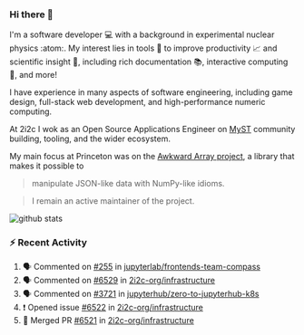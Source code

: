 ### Hi there 👋 

I'm a software developer 💻 with a background in experimental nuclear physics :atom:. My interest lies in tools :wrench: to improve productivity :chart_with_upwards_trend: and scientific insight :telescope:, including rich documentation 📚, interactive computing 🧮, and more! 

I have experience in many aspects of software engineering, including game design, full-stack web development, and high-performance numeric computing. 

At 2i2c I wok as an Open Source Applications Engineer on [MyST](https://github.com/jupyter-book/mystmd) community building, tooling, and the wider ecosystem. 

My main focus at Princeton was on the [Awkward Array project](awkward-array.org/), a library that makes it possible to 
> manipulate JSON-like data with NumPy-like idioms.

> I remain an active maintainer of the project. 

![github stats](https://github-readme-stats.vercel.app/api?username=agoose77&show_icons=true&hide_rank=true&hide_title=true&bg_color=30,e76445,904e95&text_color=efe3ec&icon_color=efe3ec)
<!--
**agoose77/agoose77** is a ✨ _special_ ✨ repository because its `README.md` (this file) appears on your GitHub profile.

Here are some ideas to get you started:

- 🔭 I’m currently working on ...
- 🌱 I’m currently learning ...
- 👯 I’m looking to collaborate on ...
- 🤔 I’m looking for help with ...
- 💬 Ask me about ...
- 📫 How to reach me: ...
- 😄 Pronouns: ...
- ⚡ Fun fact: ...
-->

### :zap: Recent Activity

<!--START_SECTION:activity-->
1. 🗣 Commented on [#255](https://github.com/jupyterlab/frontends-team-compass/issues/255#issuecomment-3163379088) in [jupyterlab/frontends-team-compass](https://github.com/jupyterlab/frontends-team-compass)
2. 🗣 Commented on [#6529](https://github.com/2i2c-org/infrastructure/pull/6529#issuecomment-3163373304) in [2i2c-org/infrastructure](https://github.com/2i2c-org/infrastructure)
3. 🗣 Commented on [#3721](https://github.com/jupyterhub/zero-to-jupyterhub-k8s/pull/3721#issuecomment-3161383439) in [jupyterhub/zero-to-jupyterhub-k8s](https://github.com/jupyterhub/zero-to-jupyterhub-k8s)
4. ❗ Opened issue [#6522](https://github.com/2i2c-org/infrastructure/issues/6522) in [2i2c-org/infrastructure](https://github.com/2i2c-org/infrastructure)
5. 🎉 Merged PR [#6521](https://github.com/2i2c-org/infrastructure/pull/6521) in [2i2c-org/infrastructure](https://github.com/2i2c-org/infrastructure)
<!--END_SECTION:activity-->
